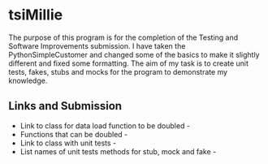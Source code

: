 # tsiMillie
The purpose of this program is for the completion of the Testing and Software Improvements submission. I have taken the PythonSimpleCustomer and changed some of the basics to make it slightly different and fixed some formatting. 
The aim of my task is to create unit tests, fakes, stubs and mocks for the program to demonstrate my knowledge.

## Links and Submission

* Link to class for data load function to be doubled -
* Functions that can be doubled -
* Link to class with unit tests -
* List names of unit tests methods for stub, mock and fake -

